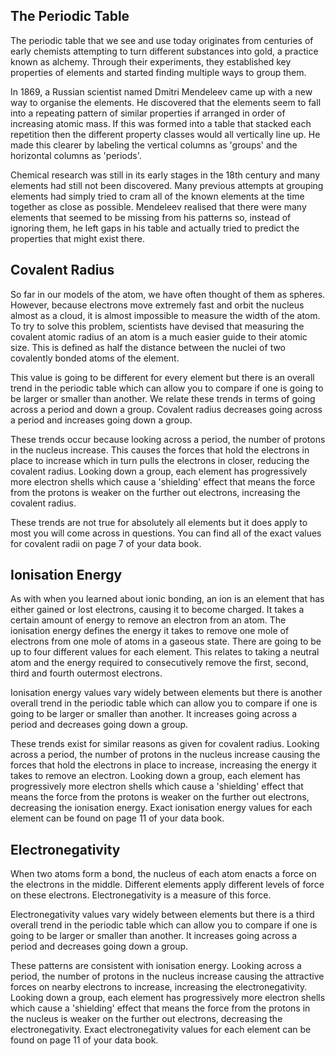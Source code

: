 ## The Periodic Table
The periodic table that we see and use today originates from centuries of early chemists attempting to turn different substances into gold, a practice known as alchemy. Through their experiments, they established key properties of elements and started finding multiple ways to group them.

In 1869, a Russian scientist named Dmitri Mendeleev came up with a new way to organise the elements. He discovered that the elements seem to fall into a repeating pattern of similar properties if arranged in order of increasing atomic mass. If this was formed into a table that stacked each repetition then the different property classes would all vertically line up. He made this clearer by labeling the vertical columns as 'groups' and the horizontal columns as 'periods'.

Chemical research was still in its early stages in the 18th century and many elements had still not been discovered. Many previous attempts at grouping elements had simply tried to cram all of the known elements at the time together as close as possible. Mendeleev realised that there were many elements that seemed to be missing from his patterns so, instead of ignoring them, he left gaps in his table and actually tried to predict the properties that might exist there.

## Covalent Radius
So far in our models of the atom, we have often thought of them as spheres. However, because electrons move extremely fast and orbit the nucleus almost as a cloud, it is almost impossible to measure the width of the atom. To try to solve this problem, scientists have devised that measuring the covalent atomic radius of an atom is a much easier guide to their atomic size. This is defined as half the distance between the nuclei of two covalently bonded atoms of the element.

<!--insert atom diagram-->

This value is going to be different for every element but there is an overall trend in the periodic table which can allow you to compare if one is going to be larger or smaller than another. We relate these trends in terms of going across a period and down a group. Covalent radius decreases going across a period and increases going down a group.

<!--Insert perodic table with trends-->

These trends occur because looking across a period, the number of protons in the nucleus increase. This causes the forces that hold the electrons in place to increase which in turn pulls the electrons in closer, reducing the covalent radius. Looking down a group, each element has progressively more electron shells which cause a 'shielding' effect that means the force from the protons is weaker on the further out electrons, increasing the covalent radius. 

These trends are not true for absolutely all elements but it does apply to most you will come across in questions. You can find all of the exact values for covalent radii on page 7 of your data book.

## Ionisation Energy
As with when you learned about ionic bonding, an ion is an element that has either gained or lost electrons, causing it to become charged. It takes a certain amount of energy to remove an electron from an atom. The ionisation energy defines the energy it takes to remove one mole of electrons from one mole of atoms in a gaseous state. There are going to be up to four different values for each element. This relates to taking a neutral atom and the energy required to consecutively remove the first, second, third and fourth outermost electrons.

Ionisation energy values vary widely between elements but there is another overall trend in the periodic table which can allow you to compare if one is going to be larger or smaller than another. It increases going across a period and decreases going down a group.

<!--Insert perodic table with trends-->

These trends exist for similar reasons as given for covalent radius. Looking across a period, the number of protons in the nucleus increase causing the forces that hold the electrons in place to increase, increasing the energy it takes to remove an electron. Looking down a group, each element has progressively more electron shells which cause a 'shielding' effect that means the force from the protons is weaker on the further out electrons, decreasing the ionisation energy. Exact ionisation energy values for each element can be found on page 11 of your data book.

## Electronegativity
When two atoms form a bond, the nucleus of each atom enacts a force on the electrons in the middle. Different elements apply different levels of force on these electrons. Electronegativity is a measure of this force.

Electronegativity values vary widely between elements but there is a third overall trend in the periodic table which can allow you to compare if one is going to be larger or smaller than another. It increases going across a period and decreases going down a group.

<!--Insert perodic table with trends-->

These patterns are consistent with ionisation energy. Looking across a period, the number of protons in the nucleus increase causing the attractive forces on nearby electrons to increase, increasing the electronegativity. Looking down a group, each element has progressively more electron shells which cause a 'shielding' effect that means the force from the protons in the nucleus is weaker on the further out electrons, decreasing the electronegativity. Exact electronegativity values for each element can be found on page 11 of your data book.
